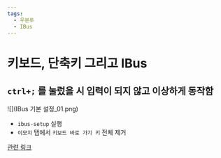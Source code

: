 ```yaml
---
tags:
  - 우분투
  - IBus
---
```


# 키보드, 단축키 그리고 IBus

## `ctrl+;` 를 눌렀을 시 입력이 되지 않고 이상하게 동작함

![](IBus 기본 설정_01.png)

- `ibus-setup` 실행
- `이모지` 탭에서 `키보드 바로 가기 키` 전체 제거

[관련 링크](https://forums.debian.net/viewtopic.php?f=6&p=752386)
